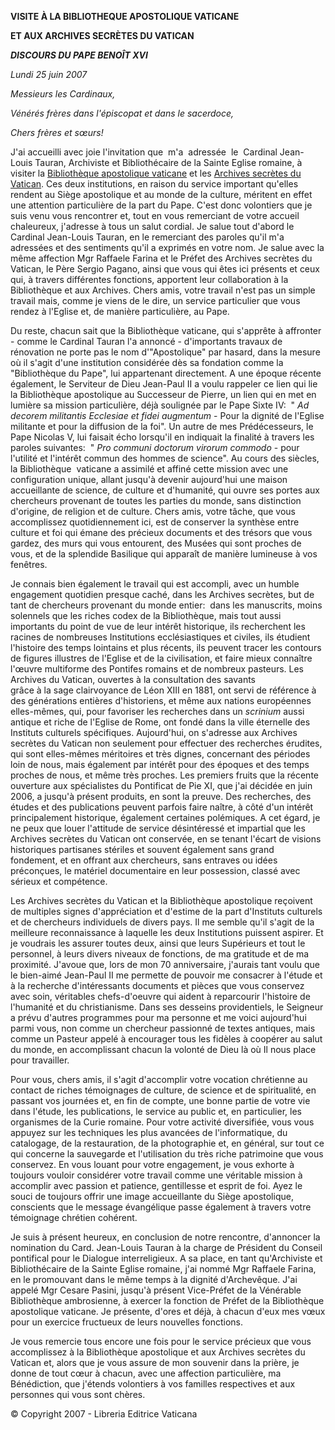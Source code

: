 **VISITE À LA BIBLIOTHEQUE APOSTOLIQUE VATICANE**

**ET AUX ARCHIVES SECRÈTES DU VATICAN**

***DISCOURS DU PAPE BENOÎT XVI***

*Lundi 25 juin 2007*

*Messieurs les Cardinaux,*

*Vénérés frères dans l'épiscopat et dans le sacerdoce,*

*Chers frères et sœurs!*

J'ai accueilli avec joie l'invitation que  m'a  adressée  le  Cardinal Jean-Louis Tauran, Archiviste et Bibliothécaire de la Sainte Eglise romaine, à visiter la [Bibliothèque apostolique vaticane](http://www.vaticanlibrary.va/) et les [Archives secrètes du Vatican](http://asv.vatican.va/home_fr.htm). Ces deux institutions, en raison du service important qu'elles rendent au Siège apostolique et au monde de la culture, méritent en effet une attention particulière de la part du Pape. C'est donc volontiers que je suis venu vous rencontrer et, tout en vous remerciant de votre accueil chaleureux, j'adresse à tous un salut cordial. Je salue tout d'abord le Cardinal Jean-Louis Tauran, en le remerciant des paroles qu'il m'a adressées et des sentiments qu'il a exprimés en votre nom. Je salue avec la même affection Mgr Raffaele Farina et le Préfet des Archives secrètes du Vatican, le Père Sergio Pagano, ainsi que vous qui êtes ici présents et ceux qui, à travers différentes fonctions, apportent leur collaboration à la Bibliothèque et aux Archives. Chers amis, votre travail n'est pas un simple travail mais, comme je viens de le dire, un service particulier que vous rendez à l'Eglise et, de manière particulière, au Pape.

Du reste, chacun sait que la Bibliothèque vaticane, qui s'apprête à affronter - comme le Cardinal Tauran l'a annoncé - d'importants travaux de rénovation ne porte pas le nom d'"Apostolique" par hasard, dans la mesure où il s'agit d'une institution considérée dès sa fondation comme la "Bibliothèque du Pape", lui appartenant directement. A une époque récente également, le Serviteur de Dieu Jean-Paul II a voulu rappeler ce lien qui lie la Bibliothèque apostolique au Successeur de Pierre, un lien qui en met en lumière sa mission particulière, déjà soulignée par le Pape Sixte IV:  " *Ad decorem militantis Ecclesiae et fidei augmentum* \- Pour la dignité de l'Eglise militante et pour la diffusion de la foi". Un autre de mes Prédécesseurs, le Pape Nicolas V, lui faisait écho lorsqu'il en indiquait la finalité à travers les paroles suivantes:  " *Pro communi doctorum virorum commodo* \- pour l'utilité et l'intérêt commun des hommes de science". Au cours des siècles, la Bibliothèque  vaticane a assimilé et affiné cette mission avec une configuration unique, allant jusqu'à devenir aujourd'hui une maison accueillante de science, de culture et d'humanité, qui ouvre ses portes aux chercheurs provenant de toutes les parties du monde, sans distinction d'origine, de religion et de culture. Chers amis, votre tâche, que vous accomplissez quotidiennement ici, est de conserver la synthèse entre culture et foi qui émane des précieux documents et des trésors que vous gardez, des murs qui vous entourent, des Musées qui sont proches de vous, et de la splendide Basilique qui apparaît de manière lumineuse à vos fenêtres.

Je connais bien également le travail qui est accompli, avec un humble engagement quotidien presque caché, dans les Archives secrètes, but de tant de chercheurs provenant du monde entier:  dans les manuscrits, moins solennels que les riches codex de la Bibliothèque, mais tout aussi importants du point de vue de leur intérêt historique, ils recherchent les racines de nombreuses Institutions ecclésiastiques et civiles, ils étudient l'histoire des temps lointains et plus récents, ils peuvent tracer les contours de figures illustres de l'Eglise et de la civilisation, et faire mieux connaître l'œuvre multiforme des Pontifes romains et de nombreux pasteurs. Les Archives du Vatican, ouvertes à la consultation des savants grâce à la sage clairvoyance de Léon XIII en 1881, ont servi de référence à des générations entières d'historiens, et même aux nations européennes elles-mêmes, qui, pour favoriser les recherches dans un *scrinium* aussi antique et riche de l'Eglise de Rome, ont fondé dans la ville éternelle des Instituts culturels spécifiques. Aujourd'hui, on s'adresse aux Archives secrètes du Vatican non seulement pour effectuer des recherches érudites, qui sont elles-mêmes méritoires et très dignes, concernant des périodes loin de nous, mais également par intérêt pour des époques et des temps proches de nous, et même très proches. Les premiers fruits que la récente ouverture aux spécialistes du Pontificat de Pie XI, que j'ai décidée en juin 2006, a jusqu'à présent produits, en sont la preuve. Des recherches, des études et des publications peuvent parfois faire naître, à côté d'un intérêt principalement historique, également certaines polémiques. A cet égard, je ne peux que louer l'attitude de service désintéressé et impartial que les Archives secrètes du Vatican ont conservée, en se tenant l'écart de visions historiques partisanes stériles et souvent également sans grand fondement, et en offrant aux chercheurs, sans entraves ou idées préconçues, le matériel documentaire en leur possession, classé avec sérieux et compétence.

Les Archives secrètes du Vatican et la Bibliothèque apostolique reçoivent de multiples signes d'appréciation et d'estime de la part d'Instituts culturels et de chercheurs individuels de divers pays. Il me semble qu'il s'agit de la meilleure reconnaissance à laquelle les deux Institutions puissent aspirer. Et je voudrais les assurer toutes deux, ainsi que leurs Supérieurs et tout le personnel, à leurs divers niveaux de fonctions, de ma gratitude et de ma proximité. J'avoue que, lors de mon 70 anniversaire, j'aurais tant voulu que le bien-aimé Jean-Paul II me permette de pouvoir me consacrer à l'étude et à la recherche d'intéressants documents et pièces que vous conservez avec soin, véritables chefs-d'oeuvre qui aident à reparcourir l'histoire de l'humanité et du christianisme. Dans ses desseins providentiels, le Seigneur a prévu d'autres programmes pour ma personne et me voici aujourd'hui parmi vous, non comme un chercheur passionné de textes antiques, mais comme un Pasteur appelé à encourager tous les fidèles à coopérer au salut du monde, en accomplissant chacun la volonté de Dieu là où Il nous place pour travailler.

Pour vous, chers amis, il s'agit d'accomplir votre vocation chrétienne au contact de riches témoignages de culture, de science et de spiritualité, en passant vos journées et, en fin de compte, une bonne partie de votre vie dans l'étude, les publications, le service au public et, en particulier, les organismes de la Curie romaine. Pour votre activité diversifiée, vous vous appuyez sur les techniques les plus avancées de l'informatique, du catalogage, de la restauration, de la photographie et, en général, sur tout ce qui concerne la sauvegarde et l'utilisation du très riche patrimoine que vous conservez. En vous louant pour votre engagement, je vous exhorte à toujours vouloir considérer votre travail comme une véritable mission à accomplir avec passion et patience, gentillesse et esprit de foi. Ayez le souci de toujours offrir une image accueillante du Siège apostolique, conscients que le message évangélique passe également à travers votre témoignage chrétien cohérent.

Je suis à présent heureux, en conclusion de notre rencontre, d'annoncer la nomination du Card. Jean-Louis Tauran à la charge de Président du Conseil pontifical pour le Dialogue interreligieux. A sa place, en tant qu'Archiviste et Bibliothécaire de la Sainte Eglise romaine, j'ai nommé Mgr Raffaele Farina, en le promouvant dans le même temps à la dignité d'Archevêque. J'ai appelé Mgr Cesare Pasini, jusqu'à présent Vice-Préfet de la Vénérable Bibliothèque ambrosienne, à exercer la fonction de Préfet de la Bibliothèque apostolique vaticane. Je présente, d'ores et déjà, à chacun d'eux mes vœux pour un exercice fructueux de leurs nouvelles fonctions.

Je vous remercie tous encore une fois pour le service précieux que vous accomplissez à la Bibliothèque apostolique et aux Archives secrètes du Vatican et, alors que je vous assure de mon souvenir dans la prière, je donne de tout cœur à chacun, avec une affection particulière, ma Bénédiction, que j'étends volontiers à vos familles respectives et aux personnes qui vous sont chères.

© Copyright 2007 - Libreria Editrice Vaticana